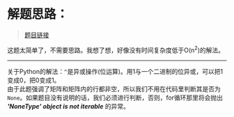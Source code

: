 # 解题思路：
>[题目链接](https://leetcode.com/problems/flipping-an-image/description/)

这题太简单了，不需要思路。我想了想，好像没有时间复杂度低于O(n<sup>2</sup>)的解法。

---
关于Python的解法：`^`是异或操作(位运算)。用1与一个二进制的位异或，可以把1变成0，把0变成1。  
由于此题强调了矩阵和矩阵内的行都非空，所以我们不用在代码里判断其是否为`None`。如果题目没有说明的话，我们必须进行判断，否则，for循环那里将会抛出 ***'NoneType' object is not iterable*** 的异常。